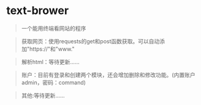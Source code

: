 # text-brower
> 一个能用终端看网站的程序

> 获取网页：使用requests的get和post函数获取。可以自动添加"https://"和"www."

> 解析html：等待更新……

> 账户：目前有登录和创建两个模块，还会增加删除和修改功能。(内置账户admin，密码：command)

> 其他:等待更新……